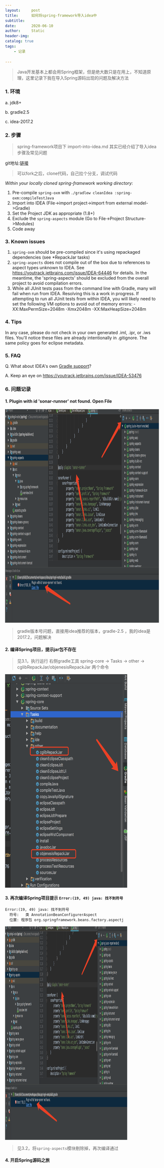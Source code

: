 ```yaml
---
layout:     post
title:      如何将spring-framework导入idea中
subtitle:   
date:       2020-06-10
author:     Static
header-img: 
catalog: true
tags:
    - 记录
    
---
```


> Java开发基本上都会用Spring框架，但是绝大数只是在用上，不知道原理，这里记录下我在导入Spring源码出现的问题及解决方法

### 1. 环境

a. jdk8+

b. gradle2.5

c. idea-2017.2


### 2. 步骤

> spring-framework项目下 import-into-idea.md 其实已经介绍了导入idea步骤及常见问题

git地址:[链接](https://github.com/spring-projects/spring-framework)

> 可以fork之后，clone代码，自己拉个分支，调试代码


_Within your locally cloned spring-framework working directory:_

1. Pre-compile `spring-oxm` with `./gradlew cleanIdea :spring-oxm:compileTestJava`
2. Import into IDEA (File->import project->import from external model->Gradle)
3. Set the Project JDK as appropriate (1.8+)
4. Exclude the `spring-aspects` module (Go to File->Project Structure->Modules)
5. Code away

### 3. Known issues

1. `spring-oxm` should be pre-compiled since it's using repackaged dependencies (see *RepackJar tasks)
2. `spring-aspects` does not compile out of the box due to references to aspect types unknown to IDEA.
See https://youtrack.jetbrains.com/issue/IDEA-64446 for details. In the meantime, the 'spring-aspects'
should be excluded from the overall project to avoid compilation errors.
3. While all JUnit tests pass from the command line with Gradle, many will fail when run from IDEA.
Resolving this is a work in progress. If attempting to run all JUnit tests from within IDEA, you will
likely need to set the following VM options to avoid out of memory errors:
    -XX:MaxPermSize=2048m -Xmx2048m -XX:MaxHeapSize=2048m

### 4. Tips

In any case, please do not check in your own generated .iml, .ipr, or .iws files.
You'll notice these files are already intentionally in .gitignore. The same policy goes for eclipse metadata.

### 5. FAQ

Q. What about IDEA's own [Gradle support](https://confluence.jetbrains.net/display/IDEADEV/Gradle+integration)?

A. Keep an eye on https://youtrack.jetbrains.com/issue/IDEA-53476

### 6. 问题记录

#### 1. Plugin with id 'sonar-runner' not found. Open File

<html>
    <img src="/img/tool/import-spring-idea-q1.jpg" width="700" height="700" /> 
</html>

> gradle版本号问题，直接用idea推荐的版本，gradle-2.5 ，我的idea是 2017.2，问题解决

#### 2. 编译Spring项目，提示jar包不存在

> 见3.1，执行运行 右侧gradle工具 spring-core -> Tasks -> other -> cglibRepackJar/objenesisRepackJar 两个命令

<html>
    <img src="/img/tool/import-spring-idea-q2.jpg" width="400" height="700" /> 
</html>

#### 3. 再次编译Spring项目提示 `Error:(19, 49) java: 找不到符号`

```
Error:(19, 49) java: 找不到符号
  符号:   类 AnnotationBeanConfigurerAspect
  位置: 程序包 org.springframework.beans.factory.aspectj
```

<html>
    <img src="/img/tool/import-spring-idea-q3.jpg" width="400" height="700" /> 
</html>

> 见3.2，将`spring-aspects`模块剔除掉，再次编译通过

#### 4. 开启Spring源码之旅